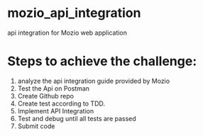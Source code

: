 # mozio_api_integration

api integration for Mozio web application

# Steps to achieve the challenge:

1. analyze the api integration guide provided by Mozio
2. Test the Api on Postman
3. Create Github repo
4. Create test according to TDD.
5. Implement API Integration
6. Test and debug until all tests are passed
7. Submit code

